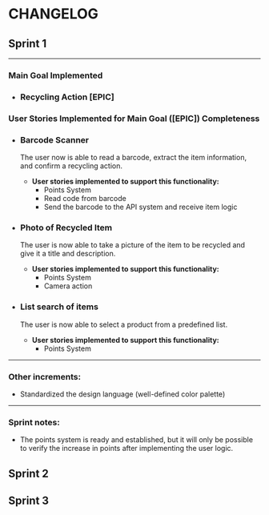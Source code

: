 # CHANGELOG

## Sprint 1
---
### Main Goal Implemented
- ### **Recycling Action [EPIC]**

### User Stories Implemented for Main Goal ([EPIC]) Completeness

- ### Barcode Scanner
  The user now is able to read a barcode, extract the item information, and confirm a recycling action.
  
  - **User stories implemented to support this functionality:**
    - Points System  
    - Read code from barcode  
    - Send the barcode to the API system and receive item logic  

- ### Photo of Recycled Item
  The user is now able to take a picture of the item to be recycled and give it a title and description.
  
  - **User stories implemented to support this functionality:**
    - Points System  
    - Camera action  

- ### List search of items
  The user is now able to select a product from a predefined list.
  
  - **User stories implemented to support this functionality:**
    - Points System
   
---    
### Other increments:
- Standardized the design language (well-defined color palette)
---
### Sprint notes:
  - The points system is ready and established, but it will only be possible to verify the increase in points after implementing the user logic.


## Sprint 2

## Sprint 3
